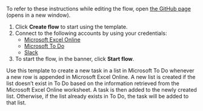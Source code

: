 To refer to these instructions while editing the flow, open [the GitHub page](https://github.com/ot4i/app-connect-templates/tree/master/resources/markdown/Create%20a%20task%20on%20the%20Microsoft%20To%20Do%20list%20using%20information%20retrieved%20from%20Microsoft%20Excel%20Online_instructions.md) (opens in a new window).

1. Click **Create flow** to start using the template.
2. Connect to the following accounts by using your credentials:
   - [Microsoft Excel Online](https://www.ibm.com/docs/en/app-connect/containers_cd?topic=apps-microsoft-excel-online)
   - [Microsoft To Do](https://www.ibm.com/docs/en/app-connect/containers_cd?topic=apps-microsoft-to-do)
   - [Slack](https://www.ibm.com/docs/en/app-connect/containers_cd?topic=apps-slack)
3. To start the flow, in the banner, click **Start flow**.

Use this template to create a new task in a list in Microsoft To Do whenever a new row is appended in Microsoft Excel Online. A new list is created if the list doesn’t exist in To Do based on the information retrieved from the Microsoft Excel Online worksheet. A task is then added to the newly created list. Otherwise, if the list already exists in To Do, the task will be added to that list.




